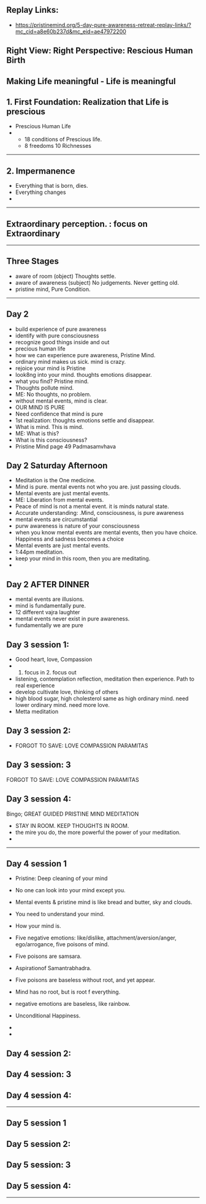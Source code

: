 ## Replay Links:

* https://pristinemind.org/5-day-pure-awareness-retreat-replay-links/?mc_cid=a8e60b237d&mc_eid=ae47972200


## Right View: Right Perspective: Rescious Human Birth

Making Life meaningful - Life is meaningful 
---

## 1. First Foundation: Realization that Life is prescious
* Prescious Human Life
*   - 18 conditions of Prescious life.
    - 8 freedoms 10 Richnesses

---

## 2. Impermanence
- Everything that is born, dies.
- Everything changes
- 
---
## Extraordinary perception. : focus on Extraordinary 

---

## Three Stages

* aware of room (object) Thoughts settle.
* aware of awareness (subject) No judgements. Never getting old.
* pristine mind, Pure Condition.

 ---

 ## Day 2

* build experience of pure awareness 
* identify with pure consciousness
* recognize good things inside and out
* precious human life
* how we can experience pure awareness,  Pristine Mind.
* ordinary mind makes us sick. mind is crazy.
* rejoice your mind is Pristine
* look8ng into your mind. thoughts emotions disappear.
* what you find? Pristine mind.
* Thoughts pollute mind.
* ME: No thoughts, no problem.
* without mental events, mind is clear.
* OUR MIND IS PURE
* Need confidence that mind is pure
* 1st realization: thoughts emotions settle and disappear.
* What is mind. This is mind.
* ME: What is this?
* What is this consciousness?
* Pristine Mind page 49 Padmasamvhava

  
## Day 2 Saturday Afternoon
  
  * Meditation is the One medicine.
  * Mind is pure. mental events not who you are. just passing clouds.
  * Mental events are just mental events.
  * ME: Liberation from mental events.
  * Peace of mind is not a mental event. it is minds natural state.
  * Accurate understanding: .Mind, consciousness, is pure awareness
  * mental events are circumstantial
  * purw awareness is nature of your consciousness
  * when you know mental events are mental events, then you have choice. Happiness and sadness becomes a choice
  * Mental events are just mental events.
  * 1:44pm meditation.
  * keep your mind in this room, then you are meditating.
  * 

## Day 2 AFTER DINNER


* mental events are illusions.
* mind is fundamentally pure.
* 12 different vajra laughter
* mental events never exist in pure awareness.
* fundamentally we are pure


## Day 3 session 1:
* Good heart, love, Compassion
* 1. focus in 2. focus out
* listening, contemplation reflection, meditation then experience. Path to real experience
* develop cultivate love, thinking of others
* high blood sugar, high cholesterol same as high ordinary mind. need lower ordinary mind. need more love.
* Metta meditation 

## Day 3 session 2:
* FORGOT TO SAVE: LOVE COMPASSION PARAMITAS 

## Day 3 session: 3
FORGOT TO SAVE: LOVE COMPASSION PARAMITAS 

## Day 3 session 4:
Bingo; GREAT GUIDED PRISTINE MIND MEDITATION
* STAY IN ROOM. KEEP THOUGHTS IN ROOM.
* the mire you do, the more powerful the power of your meditation.
* 
---

## Day 4 session 1

* Pristine: Deep cleaning of your mind
* No one can look into your mind except you.
* Mental events & pristine mind is like bread and butter, sky and clouds.
* You need to understand your mind.
* How your mind is.
* Five negative emotions: like/dislike, attachment/aversion/anger, ego/arrogance,  five poisons of mind.
* Five poisons are samsara.
* Aspirationof Samantrabhadra.
* Five poisons are baseless without root, and yet appear.
* Mind has no root, but is root f everything.
* negative emotions are baseless, like rainbow.
* Unconditional Happiness.
* 

* 

## Day 4 session 2:

## Day 4 session: 3

## Day 4 session 4:

---

## Day 5 session 1

## Day 5 session 2:

## Day 5 session: 3

## Day 5 session 4:


---
